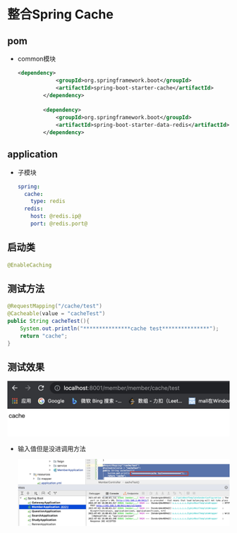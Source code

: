 # 整合Spring Cache

## pom

- common模块

  ```xml
  <dependency>
              <groupId>org.springframework.boot</groupId>
              <artifactId>spring-boot-starter-cache</artifactId>
          </dependency>
  
          <dependency>
              <groupId>org.springframework.boot</groupId>
              <artifactId>spring-boot-starter-data-redis</artifactId>
          </dependency>
  
  ```

## application

- 子模块

  ```yaml
  spring:
    cache:
      type: redis
    redis:
      host: @redis.ip@
      port: @redis.port@
  ```

## 启动类

```java
@EnableCaching
```

## 测试方法

```java
@RequestMapping("/cache/test")
@Cacheable(value = "cacheTest")
public String cacheTest(){
    System.out.println("***************cache test***************");
    return "cache";
}
```

## 测试效果

![image-20210703160244999](../images/image-20210703160244999.png)

- 输入值但是没进调用方法

  ![image-20210703160327313](../images/image-20210703160327313.png)

